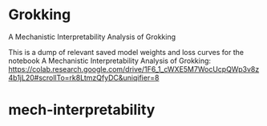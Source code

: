 # Grokking
A Mechanistic Interpretability Analysis of Grokking

This is a dump of relevant saved model weights and loss curves for the notebook A Mechanistic Interpretability Analysis of Grokking: https://colab.research.google.com/drive/1F6_1_cWXE5M7WocUcpQWp3v8z4b1jL20#scrollTo=rk8LtmzQfyDC&uniqifier=8
# mech-interpretability

